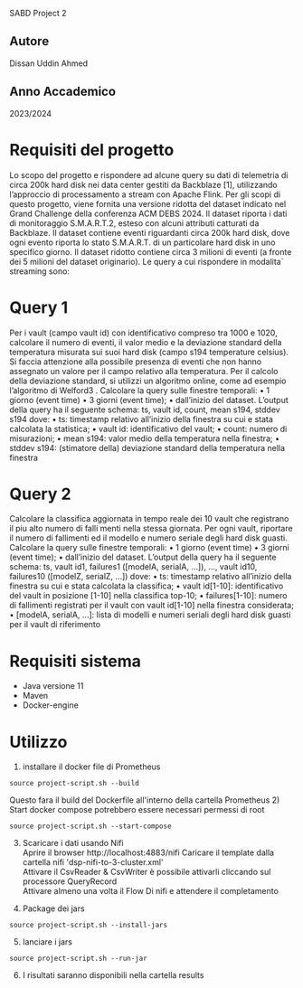 SABD Project 2
## Autore
Dissan Uddin Ahmed 
## Anno Accademico
2023/2024

# Requisiti del progetto
Lo scopo del progetto e rispondere ad alcune query su dati di telemetria di circa 200k hard disk nei data center gestiti da Backblaze [1], utilizzando l’approccio di processamento a stream con Apache Flink. Per gli scopi di questo progetto, viene fornita una versione ridotta del dataset indicato nel Grand Challenge della conferenza ACM DEBS 2024. Il dataset riporta i dati di monitoraggio S.M.A.R.T.2, esteso con alcuni attributi catturati da Backblaze. Il dataset contiene eventi riguardanti circa 200k hard disk, dove ogni evento riporta lo stato S.M.A.R.T. di un particolare hard disk in uno specifico giorno. Il dataset ridotto contiene circa 3 milioni di eventi (a fronte dei 5 milioni del dataset originario). Le query a cui rispondere in modalita` streaming sono:

# Query 1
Per i vault (campo vault id) con identificativo compreso tra 1000 e 1020, calcolare il numero di eventi, il valor medio e la deviazione standard della temperatura misurata sui suoi hard disk (campo s194 temperature celsius). Si faccia attenzione alla possibile presenza di eventi che non hanno assegnato un valore per il campo relativo alla temperatura. Per il calcolo della deviazione standard, si utilizzi un algoritmo online, come ad esempio l’algoritmo di Welford3 . Calcolare la query sulle finestre temporali: • 1 giorno (event time) • 3 giorni (event time); • dall’inizio del dataset. L’output della query ha il seguente schema: ts, vault id, count, mean s194, stddev s194 dove: • ts: timestamp relativo all’inizio della finestra su cui e stata calcolata la statistica; • vault id: identificativo del vault; • count: numero di misurazioni; • mean s194: valor medio della temperatura nella finestra; • stddev s194: (stimatore della) deviazione standard della temperatura nella finestra

# Query 2
Calcolare la classifica aggiornata in tempo reale dei 10 vault che registrano il piu alto numero di falli menti nella stessa giornata. Per ogni vault, riportare il numero di fallimenti ed il modello e numero seriale degli hard disk guasti. Calcolare la query sulle finestre temporali: • 1 giorno (event time) • 3 giorni (event time); • dall’inizio del dataset. L’output della query ha il seguente schema: ts, vault id1, failures1 ([modelA, serialA, ...]), ..., vault id10, failures10 ([modelZ, serialZ, ...]) dove: • ts: timestamp relativo all’inizio della finestra su cui e stata calcolata la classifica; • vault id[1-10]: identificativo del vault in posizione [1-10] nella classifica top-10; • failures[1-10]: numero di fallimenti registrati per il vault con vault id[1-10] nella finestra considerata; • [modelA, serialA, ...]: lista di modelli e numeri seriali degli hard disk guasti per il vault di riferimento

# Requisiti sistema

- Java versione 11
- Maven 
- Docker-engine

# Utilizzo
1) installare il docker file di Prometheus
```
source project-script.sh --build
```
Questo fara il build del Dockerfile all'interno della cartella Prometheus
2) Start docker compose potrebbero essere necessari permessi di root
```
source project-script.sh --start-compose
```
3) Scaricare i dati usando Nifi\
Aprire il browser http://localhost:4883/nifi
Caricare il template dalla cartella nifi
'dsp-nifi-to-3-cluster.xml'\
Attivare il CsvReader & CsvWriter è possibile attivarli 
cliccando sul processore QueryRecord\
Attivare almeno una volta il Flow Di nifi e attendere il completamento

4) Package dei jars
```
source project-script.sh --install-jars
```

5) lanciare i jars
```
source project-script.sh --run-jar
```

6) I risultati saranno disponibili nella cartella results

